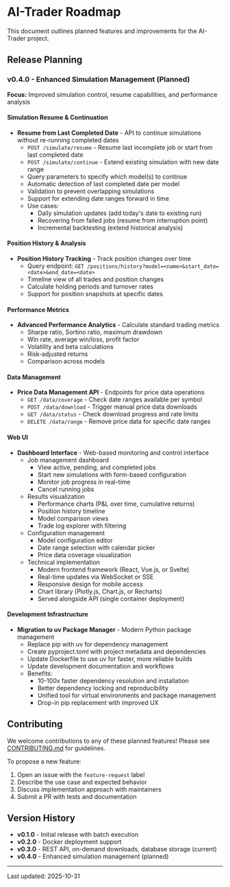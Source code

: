 # AI-Trader Roadmap

This document outlines planned features and improvements for the AI-Trader project.

## Release Planning

### v0.4.0 - Enhanced Simulation Management (Planned)

**Focus:** Improved simulation control, resume capabilities, and performance analysis

#### Simulation Resume & Continuation
- **Resume from Last Completed Date** - API to continue simulations without re-running completed dates
  - `POST /simulate/resume` - Resume last incomplete job or start from last completed date
  - `POST /simulate/continue` - Extend existing simulation with new date range
  - Query parameters to specify which model(s) to continue
  - Automatic detection of last completed date per model
  - Validation to prevent overlapping simulations
  - Support for extending date ranges forward in time
  - Use cases:
    - Daily simulation updates (add today's date to existing run)
    - Recovering from failed jobs (resume from interruption point)
    - Incremental backtesting (extend historical analysis)

#### Position History & Analysis
- **Position History Tracking** - Track position changes over time
  - Query endpoint: `GET /positions/history?model=<name>&start_date=<date>&end_date=<date>`
  - Timeline view of all trades and position changes
  - Calculate holding periods and turnover rates
  - Support for position snapshots at specific dates

#### Performance Metrics
- **Advanced Performance Analytics** - Calculate standard trading metrics
  - Sharpe ratio, Sortino ratio, maximum drawdown
  - Win rate, average win/loss, profit factor
  - Volatility and beta calculations
  - Risk-adjusted returns
  - Comparison across models

#### Data Management
- **Price Data Management API** - Endpoints for price data operations
  - `GET /data/coverage` - Check date ranges available per symbol
  - `POST /data/download` - Trigger manual price data downloads
  - `GET /data/status` - Check download progress and rate limits
  - `DELETE /data/range` - Remove price data for specific date ranges

#### Web UI
- **Dashboard Interface** - Web-based monitoring and control interface
  - Job management dashboard
    - View active, pending, and completed jobs
    - Start new simulations with form-based configuration
    - Monitor job progress in real-time
    - Cancel running jobs
  - Results visualization
    - Performance charts (P&L over time, cumulative returns)
    - Position history timeline
    - Model comparison views
    - Trade log explorer with filtering
  - Configuration management
    - Model configuration editor
    - Date range selection with calendar picker
    - Price data coverage visualization
  - Technical implementation
    - Modern frontend framework (React, Vue.js, or Svelte)
    - Real-time updates via WebSocket or SSE
    - Responsive design for mobile access
    - Chart library (Plotly.js, Chart.js, or Recharts)
    - Served alongside API (single container deployment)

#### Development Infrastructure
- **Migration to uv Package Manager** - Modern Python package management
  - Replace pip with uv for dependency management
  - Create pyproject.toml with project metadata and dependencies
  - Update Dockerfile to use uv for faster, more reliable builds
  - Update development documentation and workflows
  - Benefits:
    - 10-100x faster dependency resolution and installation
    - Better dependency locking and reproducibility
    - Unified tool for virtual environments and package management
    - Drop-in pip replacement with improved UX

## Contributing

We welcome contributions to any of these planned features! Please see [CONTRIBUTING.md](CONTRIBUTING.md) for guidelines.

To propose a new feature:
1. Open an issue with the `feature-request` label
2. Describe the use case and expected behavior
3. Discuss implementation approach with maintainers
4. Submit a PR with tests and documentation

## Version History

- **v0.1.0** - Initial release with batch execution
- **v0.2.0** - Docker deployment support
- **v0.3.0** - REST API, on-demand downloads, database storage (current)
- **v0.4.0** - Enhanced simulation management (planned)

---

Last updated: 2025-10-31
